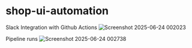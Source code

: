 # shop-ui-automation

Slack Integration with Github Actions
![Screenshot 2025-06-24 002023](https://github.com/user-attachments/assets/c834657a-470a-475b-be82-ce6f17e200f4)

Pipeline runs
![Screenshot 2025-06-24 002738](https://github.com/user-attachments/assets/41b71e4a-34fa-4c53-b291-7a029a5a2ac9)
